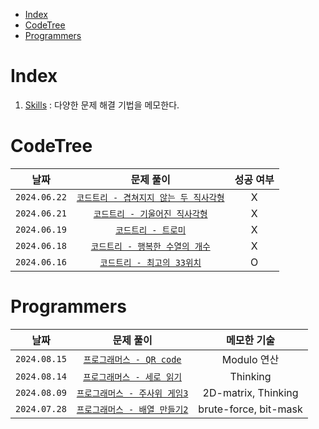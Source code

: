 - [Index](#index)
- [CodeTree](#codetree)
- [Programmers](#programmers)

# Index
1. [Skills](Skills/README.md) : 다양한 문제 해결 기법을 메모한다.

# CodeTree
| 날짜 | 문제 풀이 | 성공 여부 |
|:---:|:---:|:---:|
| `2024.06.22` | [`코드트리 - 겹쳐지지 않는 두 직사각형`](CodeTree/240622_겹쳐지지않는두직사각형.md) | X |
| `2024.06.21` | [`코드트리 - 기울어진 직사각형`](CodeTree/240621_기울어진직사각형.md) | X |
| `2024.06.19` | [`코드트리 - 트로미`](CodeTree/240619_트로미노.md) | X |
| `2024.06.18` | [`코드트리 - 행복한 수열의 개수`](CodeTree/240618_행복한수열의개수.md) | X |
| `2024.06.16` | [`코드트리 - 최고의 33위치`](CodeTree/240616_최고의33위치.md) | O |

# Programmers
| 날짜 | 문제 풀이 | 메모한 기술 |
|:---:|:---:|:---:|
| `2024.08.15` | [`프로그래머스 - QR code`](Programmers/240815_QRcode.md) | Modulo 연산 |
| `2024.08.14` | [`프로그래머스 - 세로 읽기`](Programmers/240814_세로읽기.md) | Thinking |
| `2024.08.09` | [`프로그래머스 - 주사위 게임3`](Programmers/240809_주사위게임2.md) | 2D-matrix, Thinking |
| `2024.07.28` | [`프로그래머스 - 배열 만들기2`](Programmers/240728_배열만들기2.md) | brute-force, bit-mask |


